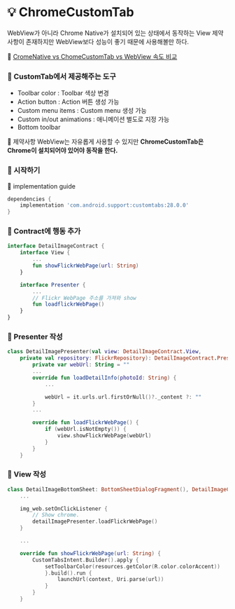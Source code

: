 # :bulb: ChromeCustomTab

WebView가 아니라 Chrome Native가 설치되어 있는 상태에서 동작하는 View
제약사항이 존재하지만 WebView보다 성능이 좋기 때문에 사용해볼만 하다.

:link: [CromeNative vs ChomeCustomTab vs WebView 속도 비교](https://developer.chrome.com/multidevice/android/customtabs
    )
### :seedling: CustomTab에서 제공해주는 도구

* Toolbar color : Toolbar 색상 변경
* Action button : Action 버튼 생성 가능
* Custom menu items : Custom menu 생성 가능
* Custom in/out animations : 애니메이션 별도로 지정 가능
* Bottom toolbar

:pushpin: 제약사항
WebView는 자유롭게 사용할 수 있지만 __ChromeCustomTab은 Chrome이 설치되어야 있어야 동작을 한다.__

### :seedling: 시작하기

:pushpin: implementation guide

```gradle
dependencies {
    implementation 'com.android.support:customtabs:28.0.0'
}

```

### :seedling: Contract에 행동 추가
```kotlin
interface DetailImageContract {
    interface View {
        ...
        fun showFlickrWebPage(url: String)
    }

    interface Presenter {
        ...
        // Flickr WebPage 주소를 가져와 show
        fun loadflickrWebPage()
    }
}
```

### :seedling: Presenter 작성

```kotlin
class DetailImagePresenter(val view: DetailImageContract.View,
    private val repository: FlickrRepository): DetailImageContract.Presenter {
        private var webUrl: String = ""
        ...
        override fun loadDetailInfo(photoId: String) {
            ...

            webUrl = it.urls.url.firstOrNull()?._content ?: ""
        }
        ...

        override fun loadFlickrWebPage() {
            if (webUrl.isNotEmpty()) {
                view.showFlickrWebPage(webUrl)
            }
        }
    }
```

### :pushpin: View 작성

```kotlin
class DetailImageBottomSheet: BottomSheetDialogFragment(), DetailImageContract.View {
    ...

    img_web.setOnClickListener {
        // Show chrome.
        detailImagePresenter.loadFlickrWebPage()
    }

    ...

    override fun showFlickrWebPage(url: String) {
        CustomTabsIntent.Builder().apply {
            setToolbarColor(resources.getColor(R.color.colorAccent))
            }.build().run {
                launchUrl(context, Uri.parse(url))
            }
        }
    }
```
